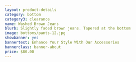 ```yaml
---
layout: product-details
category: bottom
category3: clearance
name: Washed Brown Jeans
blurb: Slightly faded brown jeans. Tapered at the bottom
image: bottoms/pants-12.jpg
showbanner: yes
bannertext: Enhance Your Style With Our Accessories
bannerclass: banner-about
price: $80.00
---
```



